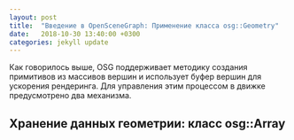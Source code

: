 ```yaml
---
layout: post
title:  "Введение в OpenSceneGraph: Применение класса osg::Geometry" 
date:   2018-10-30 13:40:00 +0300
categories: jekyll update
---
```


Как говорилось выше, OSG поддерживает методику создания примитивов из массивов вершин и использует буфер вершин для ускорения рендеринга. Для управления этим процессом в движке предусмотрено два механизма.

## Хранение данных геометрии: класс osg::Array

